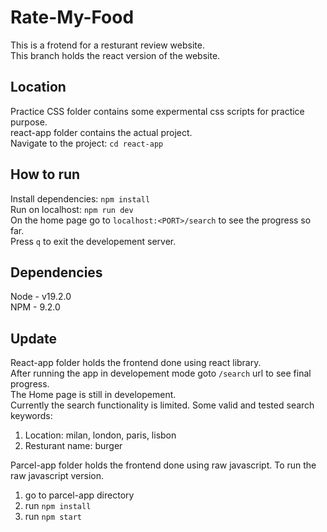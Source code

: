 # Rate-My-Food

This is a frotend for a resturant review website. <br>
This branch holds the react version of the website. <br>

## Location

Practice CSS folder contains some expermental css scripts for practice purpose. <br>
react-app folder contains the actual project. <br>
Navigate to the project: `cd react-app`

## How to run

Install dependencies: `npm install` <br>
Run on localhost: `npm run dev` <br>
On the home page go to `localhost:<PORT>/search` to see the progress so far. <br>
Press `q` to exit the developement server.

## Dependencies

Node - v19.2.0 <br>
NPM - 9.2.0 <br>

## Update

React-app folder holds the frontend done using react library. <br>
After running the app in developement mode goto `/search` url to see final progress. <br>
The Home page is still in developement. <br>
Currently the search functionality is limited. Some valid and tested search keywords:

1. Location: milan, london, paris, lisbon
2. Resturant name: burger

Parcel-app folder holds the frontend done using raw javascript.
To run the raw javascript version. <br>

1. go to parcel-app directory
2. run `npm install`
3. run `npm start`
